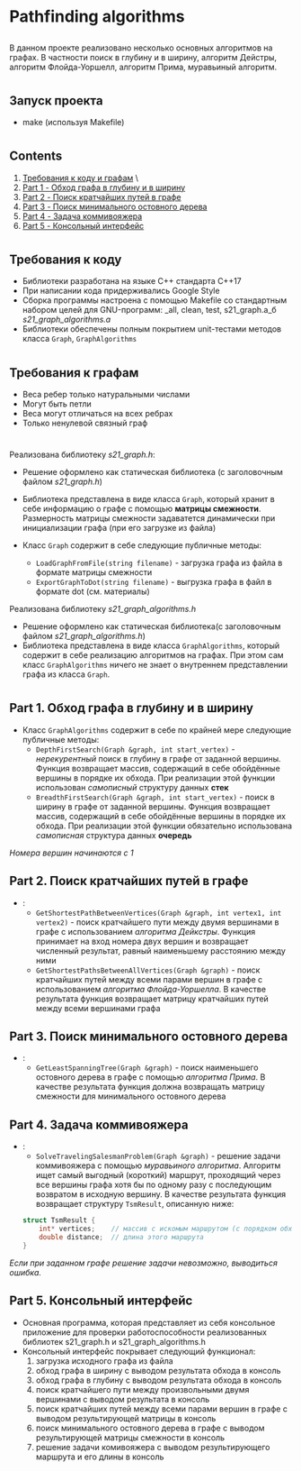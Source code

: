 # Pathfinding algorithms
##
В данном проекте реализовано несколько основных алгоритмов на графах. В частности поиск в глубину и в ширину, алгоритм Дейстры, алгоритм Флойда-Уоршелл, алгоритм Прима, муравьиный алгоритм.

#
## Запуск проекта

- make (используя Makefile)

#
## Contents

1. [Требования к коду и графам](#chapter-i) \
2. [Part 1 - Обход графа в глубину и в ширину](#part-1-обход-графа-в-глубину-и-в-ширину)  
3. [Part 2 - Поиск кратчайших путей в графе](#part-2-поиск-кратчайших-путей-в-графе)  
4. [Part 3 - Поиск минимального остовного дерева](#part-3-поиск-минимального-остовного-дерева)  
5. [Part 4 - Задача коммивояжера](#part-4-задача-коммивояжера)  
6. [Part 5 - Консольный интерфейс](#part-5-консольный-интерфейс)  


#
## Требования к коду
- Библиотеки разработана на языке С++ стандарта C++17
- При написании кода придерживались Google Style
- Сборка программы настроена с помощью Makefile со стандартным набором целей для GNU-программ: _all, clean, test, s21_graph.a_б _s21_graph_algorithms.a_
- Библиотеки обеспечены полным покрытием unit-тестами методов класса `Graph`, `GraphAlgorithms`

#
## Требования к графам
- Веса ребер только натуральными числами
- Могут быть петли
- Веса могут отличаться на всех ребрах
- Только ненулевой связный граф

#
Реализована библиотеку _s21_graph.h_:
* Решение оформлено как статическая библиотека (с заголовочным файлом _s21_graph.h_)
* Библиотека представлена в виде класса `Graph`, который хранит в себе информацию о графе с помощью **матрицы смежности**. Размерность матрицы смежности задаватется динамически при инициализации графа (при его загрузке из файла)

* Класс `Graph` содержит в себе следующие публичные методы:
    + `LoadGraphFromFile(string filename)` - загрузка графа из файла в формате матрицы смежности
    + `ExportGraphToDot(string filename)` - выгрузка графа в файл в формате dot (см. материалы)

Реализована библиотеку _s21_graph_algorithms.h_
* Решение оформлено как статическая библиотека(с заголовочным файлом _s21_graph_algorithms.h_)
* Библиотека представлена в виде класса `GraphAlgorithms`, который содержит в себе реализацию алгоритмов на графах. При этом сам класс `GraphAlgorithms` ничего не знает о внутреннем представлении графа из класса `Graph`. 

#
## Part 1. Обход графа в глубину и в ширину

* Класс `GraphAlgorithms` содержит в себе по крайней мере следующие публичные методы:    
    + `DepthFirstSearch(Graph &graph, int start_vertex)` - *нерекурентный* поиск в глубину в графе от заданной вершины. Функция возвращает массив, содержащий в себе обойдённые вершины в порядке их обхода. При реализации этой функции использован *самописный* структуру данных **стек**
    + `BreadthFirstSearch(Graph &graph, int start_vertex)` - поиск в ширину в графе от заданной вершины. Функция возвращает массив, содержащий в себе обойдённые вершины в порядке их обхода. При реализации этой функции обязательно использована *самописная* структура данных **очередь**
    
*Номера вершин начинаются с 1*

## Part 2. Поиск кратчайших путей в графе

* :
    + `GetShortestPathBetweenVertices(Graph &graph, int vertex1, int vertex2)` - поиск кратчайшего пути между двумя вершинами в графе с использованием *алгоритма Дейкстры*. Функция принимает на вход номера двух вершин и возвращает численный результат, равный наименьшему расстоянию между ними
    + `GetShortestPathsBetweenAllVertices(Graph &graph)` - поиск кратчайших путей между всеми парами вершин в графе с использованием *алгоритма Флойда-Уоршелла*. В качестве результата функция возвращает матрицу кратчайших путей между всеми вершинами графа

## Part 3. Поиск минимального остовного дерева

* :
    + `GetLeastSpanningTree(Graph &graph)` - поиск наименьшего остовного дерева в графе с помощью *алгоритма Прима*. В качестве результата функция должна возвращать матрицу смежности для минимального остовного дерева

## Part 4. Задача коммивояжера

* :
    + `SolveTravelingSalesmanProblem(Graph &graph)` - решение задачи коммивояжера с помощью *муравьиного алгоритма*. Алгоритм ищет самый выгодный (короткий) маршрут, проходящий через все вершины графа хотя бы по одному разу с последующим возвратом в исходную вершину. В качестве результата функция возвращает структуру `TsmResult`, описанную ниже:
    ```cpp
    struct TsmResult {
        int* vertices;    // массив с искомым маршрутом (с порядком обхода вершин). Вместо int* можно использовать std::vector<int>
        double distance;  // длина этого маршрута
    }
    ``` 

*Если при заданном графе решение задачи невозможно, выводиться ошибка.*

## Part 5. Консольный интерфейс

* Основная программа, которая представляет из себя консольное приложение для проверки работоспособности реализованных библиотек s21_graph.h и s21_graph_algorithms.h
* Консольный интерфейс покрывает следующий функционал:
    1. загрузка исходного графа из файла
    2. обход графа в ширину с выводом результата обхода в консоль
    3. обход графа в глубину с выводом результата обхода в консоль
    4. поиск кратчайшего пути между произвольными двумя вершинами с выводом результата в консоль
    5. поиск кратчайших путей между всеми парами вершин в графе с выводом результирующей матрицы в консоль
    6. поиск минимального остовного дерева в графе с выводом результирующей матрицы смежности в консоль
    7. решение задачи комивояжера с выводом результирующего маршрута и его длины в консоль



